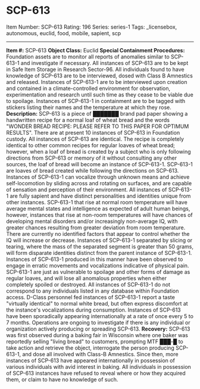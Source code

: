 # SCP-613
Item Number: SCP-613
Rating: 196
Series: series-1
Tags: _licensebox, autonomous, euclid, food, mobile, sapient, scp

---

**Item #:** SCP-613
**Object Class:** Euclid
**Special Containment Procedures:** Foundation assets are to monitor all reports of anomalies similar to SCP-613-1 and investigate if necessary. All instances of SCP-613 are to be kept in Safe Item Storage in Research Sector-96. All individuals found to have knowledge of SCP-613 are to be interviewed, dosed with Class B Amnestics and released. Instances of SCP-613-1 are to be interviewed upon creation and contained in a climate-controlled environment for observation, experimentation and research until such time as they cease to be viable due to spoilage. Instances of SCP-613-1 in containment are to be tagged with stickers listing their names and the temperature at which they rose.
**Description:** SCP-613 is a piece of ███████ brand pad paper showing a handwritten recipe for a normal loaf of wheat bread and the words "WONDER BREAD RECIPE: PLEASE REFER TO THIS PAPER FOR OPTIMUM RESULTS". There are at present 10 instances of SCP-613 in Foundation custody. All instances of SCP-613 are identical. The recipe is completely identical to other common recipes for regular loaves of wheat bread; however, when a loaf of bread is created by a subject who is only following directions from SCP-613 or memory of it without consulting any other sources, the loaf of bread will become an instance of SCP-613-1.
SCP-613-1 are loaves of bread created while following the directions on SCP-613. Instances of SCP-613-1 can vocalize through unknown means and achieve self-locomotion by sliding across and rotating on surfaces, and are capable of sensation and perception of their environment. All instances of SCP-613-1 are fully sapient and have distinct personalities and identities unique from other instances. SCP-613-1 that rise at normal room temperature will have average mental states and intelligence as expected of adult human beings, however, instances that rise at non-room temperatures will have chances of developing mental disorders and/or increasingly non-average IQ, with greater chances resulting from greater deviation from room temperature. There are currently no identified factors that appear to control whether the IQ will increase or decrease. Instances of SCP-613-1 separated by slicing or tearing, where the mass of the separated segment is greater than 50 grams, will form disparate identities distinct from the parent instance of SCP-613-1. Instances of SCP-613-1 produced in this manner have been observed to engage in erratic movements and vocalizations indicative of physical pain. SCP-613-1 are just as vulnerable to spoilage and other forms of damage as regular loaves, and will lose all anomalous properties when either completely spoiled or destroyed. All instances of SCP-613-1 do not correspond to any individuals listed in any database within Foundation access. D-Class personnel fed instances of SCP-613-1 report a taste "virtually identical" to normal white bread, but often express discomfort at the instance's vocalizations during consumption.
Instances of SCP-613 have been sporadically appearing internationally at a rate of once every 5 to 7 months. Operations are ongoing to investigate if there is any individual or organization actively producing or spreading SCP-613.
**Recovery:** SCP-613 was first observed during a baking fair in Wisconsin where one baker was reportedly selling "living bread" to customers, prompting MTF ███-█ to take action and retrieve the object, interrogate the person producing SCP-613-1, and dose all involved with Class-B Amnestics. Since then, more instances of SCP-613 have appeared internationally in possession of various individuals with avid interest in baking. All individuals in possession of SCP-613 instances have refused to reveal where or how they acquired them, or claim to have no knowledge of such.